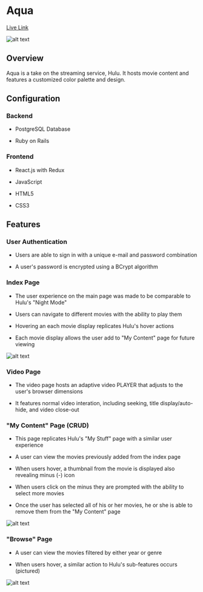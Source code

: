 # Aqua

[Live Link](http://aqua-streaming.herokuapp.com/)

![alt text](https://aqua-app-dev.s3-us-west-1.amazonaws.com/Screen+Shot+2020-06-11+at+11.40.52+AM.png "ScreenShot")

## Overview

Aqua is a take on the streaming service, Hulu. It hosts movie content and features a customized color palette and design.

## Configuration

 ### Backend

  * PostgreSQL Database

  * Ruby on Rails
### Frontend

  * React.js with Redux

  * JavaScript

  * HTML5
  
  * CSS3
  
 ## Features
 
 ### User Authentication
 
  * Users are able to sign in with a unique e-mail and password combination
  
  * A user's password is encrypted using a BCrypt algorithm
  
 ### Index Page
 
 * The user experience on the main page was made to be comparable to Hulu's "Night Mode"
 
 * Users can navigate to different movies with the ability to play them
 
 * Hovering an each movie display replicates Hulu's hover actions
 
 * Each movie display allows the user add to "My Content" page for future viewing
 
 ![alt text](https://aqua-app-dev.s3-us-west-1.amazonaws.com/Screen+Shot+2020-06-11+at+12.32.23+PM.png "ScreenShot 2")
 
 ### Video Page
 
 * The video page hosts an adaptive video PLAYER that adjusts to the user's browser dimensions
 
 * It features normal video interation, including seeking, title display/auto-hide, and video close-out
 
 ### "My Content" Page (CRUD)
 
 * This page replicates Hulu's "My Stuff" page with a similar user experience
 
 * A user can view the movies previously added from the index page
 
 * When users hover, a thumbnail from the movie is displayed also revealing minus (-) icon
 
 * When users click on the minus they are prompted with the ability to select more movies
 
 * Once the user has selected all of his or her movies, he or she is able to remove them from the "My Content" page
 
 ![alt text](https://aqua-app-dev.s3-us-west-1.amazonaws.com/Screen+Shot+2020-06-11+at+12.53.39+PM.png "ScreenShot 3")
 
  ### "Browse" Page
 
 * A user can view the movies filtered by either year or genre
 
 * When users hover, a similar action to Hulu's sub-features occurs (pictured)
 
 ![alt text](https://aqua-app-dev.s3-us-west-1.amazonaws.com/browse_screenshot.png "ScreenShot 4")
 
 
